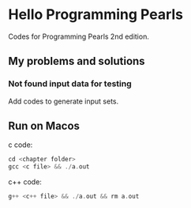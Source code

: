 # Hello Programming Pearls

Codes for Programming Pearls 2nd edition.

## My problems and solutions

### Not found input data for testing

Add codes to generate input sets.

## Run on Macos

c code:

```c
cd <chapter folder>
gcc <c file> && ./a.out
```

c++ code:

```c++
g++ <c++ file> && ./a.out && rm a.out
```

